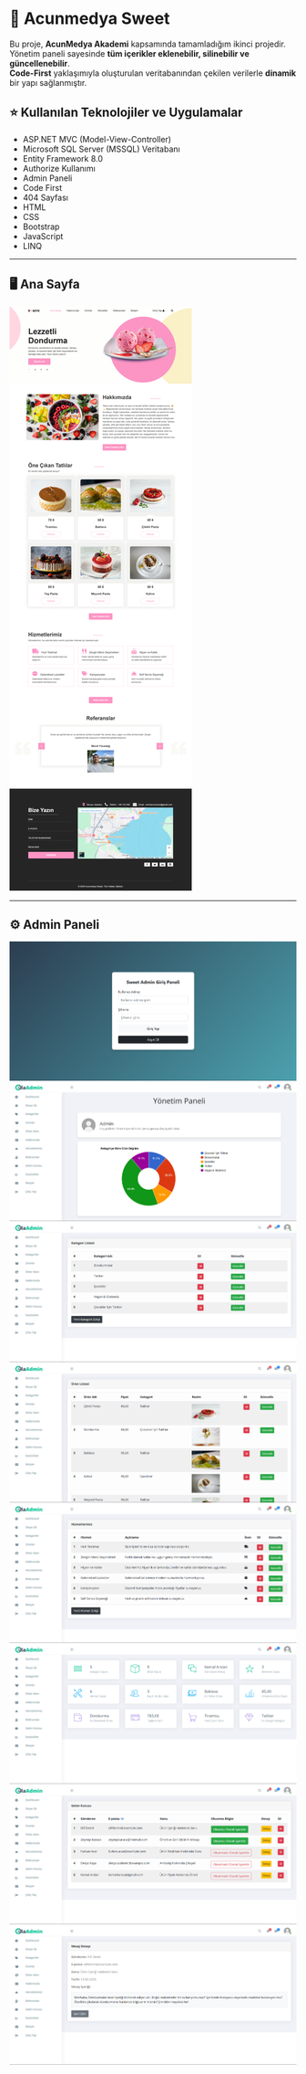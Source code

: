 # 🚀 Acunmedya Sweet 

Bu proje, **AcunMedya Akademi** kapsamında tamamladığım ikinci projedir.  
Yönetim paneli sayesinde **tüm içerikler eklenebilir, silinebilir ve güncellenebilir**.  
**Code-First** yaklaşımıyla oluşturulan veritabanından çekilen verilerle **dinamik** bir yapı sağlanmıştır.

<h2>⭐ Kullanılan Teknolojiler ve Uygulamalar</h2>
<ul>
<li>ASP.NET MVC (Model-View-Controller)</li>
<li>Microsoft SQL Server (MSSQL) Veritabanı</li>
<li>Entity Framework 8.0 </li>
<li>Authorize Kullanımı</li>
<li>Admin Paneli</li>
<li>Code First</li>
<li>404 Sayfası</li>
<li>HTML</li>
<li>CSS</li>
<li>Bootstrap</li>
<li>JavaScript</li>
<li>LINQ</li>
</ul>

---

## 🖥️ Ana Sayfa

![Image](https://github.com/emirhannozmen/AcunmedyaAkademiProject2/blob/master/AcunmedyaAkademiProject2/Images/ProjectImage/Default.png)

---

## ⚙️ Admin Paneli
![Image](https://github.com/emirhannozmen/AcunmedyaAkademiProject2/blob/master/AcunmedyaAkademiProject2/Images/ProjectImage/AdminImage/Login.png)
![Image](https://github.com/emirhannozmen/AcunmedyaAkademiProject2/blob/master/AcunmedyaAkademiProject2/Images/ProjectImage/AdminImage/Dashboard.png)
![Image](https://github.com/emirhannozmen/AcunmedyaAkademiProject2/blob/master/AcunmedyaAkademiProject2/Images/ProjectImage/AdminImage/Category.png)
![Image](https://github.com/emirhannozmen/AcunmedyaAkademiProject2/blob/master/AcunmedyaAkademiProject2/Images/ProjectImage/AdminImage/Product.png)
![Image](https://github.com/emirhannozmen/AcunmedyaAkademiProject2/blob/master/AcunmedyaAkademiProject2/Images/ProjectImage/AdminImage/Service.png)
![Image](https://github.com/emirhannozmen/AcunmedyaAkademiProject2/blob/master/AcunmedyaAkademiProject2/Images/ProjectImage/AdminImage/Statistic.png)
![Image](https://github.com/emirhannozmen/AcunmedyaAkademiProject2/blob/master/AcunmedyaAkademiProject2/Images/ProjectImage/AdminImage/Message.png)
![Image](https://github.com/emirhannozmen/AcunmedyaAkademiProject2/blob/master/AcunmedyaAkademiProject2/Images/ProjectImage/AdminImage/MessageDetail.png)
